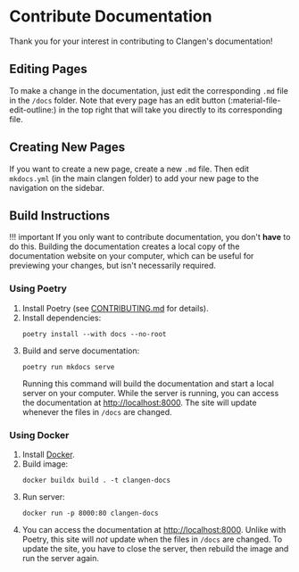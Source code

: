 # Contribute Documentation

Thank you for your interest in contributing to Clangen's documentation!

## Editing Pages

To make a change in the documentation, just edit the corresponding `.md` file in the `/docs` folder. Note that every page has an edit button (:material-file-edit-outline:) in the top right that will take you directly to its corresponding file.

## Creating New Pages

If you want to create a new page, create a new `.md` file. Then edit `mkdocs.yml` (in the main clangen folder) to add your new page to the navigation on the sidebar.

## Build Instructions

!!! important
    If you only want to contribute documentation, you don't **have** to do this. Building the documentation creates a local copy of the documentation website on your computer, which can be useful for previewing your changes, but isn't necessarily required.

### Using Poetry

1. Install Poetry (see [CONTRIBUTING.md](https://github.com/ClanGenOfficial/clangen/blob/development/CONTRIBUTING.md) for details).
2. Install dependencies:
   ```
   poetry install --with docs --no-root
   ```
3. Build and serve documentation:
   ```
   poetry run mkdocs serve
   ```
   Running this command will build the documentation and start a local server on your computer. While the server is running, you can access the documentation at [http://localhost:8000](http://localhost:8000). The site will update whenever the files in `/docs` are changed.

### Using Docker

1. Install [Docker](https://www.docker.com).
2. Build image:
   ```
   docker buildx build . -t clangen-docs
   ```
3. Run server:
   ```
   docker run -p 8000:80 clangen-docs
   ```
4. You can access the documentation at [http://localhost:8000](http://localhost:8000). Unlike with Poetry, this site will *not* update when the files in `/docs` are changed. To update the site, you have to close the server, then rebuild the image and run the server again.
